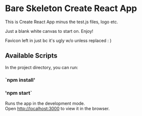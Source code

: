 # Bare Skeleton Create React App

This is Create React App minus the test.js files, logo etc. 

Just a blank white canvas to start on. Enjoy!

Favicon left in just bc it's ugly w/o unless replaced : )



## Available Scripts

In the project directory, you can run:

### `npm install'
### 'npm start`

Runs the app in the development mode.\
Open [http://localhost:3000](http://localhost:3000) to view it in the browser.